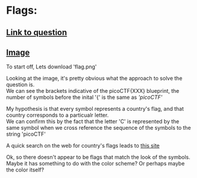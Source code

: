 # Flags:
## [Link to question](https://play.picoctf.org/practice/challenge/31?page=1&search=Flags)
## [Image](https://jupiter.challenges.picoctf.org/static/fbeb5f9040d62b18878d199cdda2d253/flag.png)

To start off, Lets download 'flag.png'<br>

Looking at the image, it's pretty obvious what the approach to solve the question is.<br>
We can see the brackets indicative of the picoCTF{XXX} blueprint, the number of symbols before the inital '{' is the same as *'picoCTF'*<br>

My hypothesis is that every symbol represents a country's flag, and that country corresponds to a particualr letter.<br>
We can confirm this by the fact that the letter 'C' is represented by the same symbol when we cross reference the sequence of the symbols to the string 'picoCTF'<br>

A quick search on the web for country's flags leads to [this site](https://www.worldometers.info/geography/flags-of-the-world/)

Ok, so there doesn't appear to be flags that match the look of the symbols. Maybe it has something to do with the color scheme? Or perhaps maybe the color itself?
